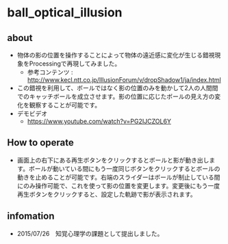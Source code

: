 # ball_optical_illusion

## about
  * 物体の影の位置を操作することによって物体の遠近感に変化が生じる錯視現象をProcessingで再現してみました。
    - 参考コンテンツ : http://www.kecl.ntt.co.jp/IllusionForum/v/dropShadow1/ja/index.html
  * この錯視を利用して、ボールではなく影の位置のみを動かして2人の人間間でのキャッチボールを成立させます。影の位置に応じたボールの見え方の変化を観察することが可能です。
  * デモビデオ
    - https://www.youtube.com/watch?v=PG2IJCZOL6Y

## How to operate
  * 画面上の右下にある再生ボタンをクリックするとボールと影が動き出します。ボールが動いている間にもう一度同じボタンをクリックするとボールの動きを止めることが可能です。右端のスライダーはボールが制止している間にのみ操作可能で、これを使って影の位置を変更します。変更後にもう一度再生ボタンをクリックすると、設定した軌跡で影が表示されます。

## infomation
  * 2015/07/26　知覚心理学の課題として提出しました。
  
